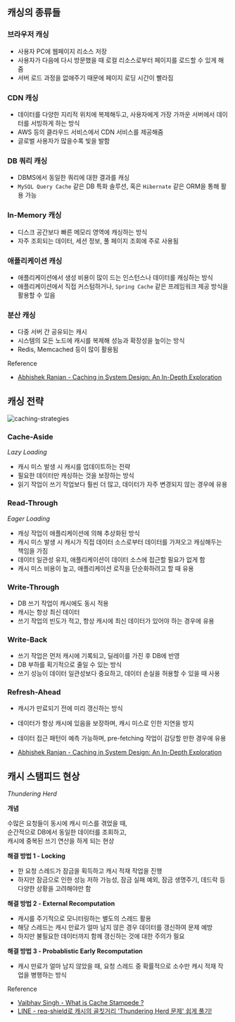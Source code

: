 ## 캐싱의 종류들

### 브라우저 캐싱

- 사용자 PC에 웹페이지 리소스 저장
- 사용자가 다음에 다시 방문했을 때 로컬 리소스로부터 페이지를 로드할 수 있게 해줌
- 서버 로드 과정을 없애주기 때문에 페이지 로딩 시간이 빨라짐

### CDN 캐싱

- 데이터를 다양한 지리적 위치에 복제해두고, 사용자에게 가장 가까운 서버에서 데이터를 서빙하게 하는 방식
- AWS 등의 클라우드 서비스에서 CDN 서비스를 제공해줌
- 글로벌 사용자가 많을수록 빛을 발함

### DB 쿼리 캐싱

- DBMS에서 동일한 쿼리에 대한 결과를 캐싱
- `MySQL Query Cache` 같은 DB 특화 솔루션, 혹은 `Hibernate` 같은 ORM을 통해 활용 가능

### In-Memory 캐싱

- 디스크 공간보다 빠른 메모리 영역에 캐싱하는 방식
- 자주 조회되는 데이터, 세션 정보, 풀 페이지 조회에 주로 사용됨

### 애플리케이션 캐싱

- 애플리케이션에서 생성 비용이 많이 드는 인스턴스나 데이터를 캐싱하는 방식
- 애플리케이션에서 직접 커스텀하거나, `Spring Cache` 같은 프레임워크 제공 방식을 활용할 수 있음

### 분산 캐싱

- 다중 서버 간 공유되는 캐시
- 시스템의 모든 노드에 캐시를 복제해 성능과 확장성을 높이는 방식
- Redis, Memcached 등이 많이 활용됨

Reference

- [Abhishek Ranjan - Caching in System Design: An In-Depth Exploration](https://medium.com/%40abhishekranjandev/caching-in-system-design-an-in-depth-exploration-b51e2c2e4dbd)

## 캐싱 전략

![caching-strategies](https://github.com/user-attachments/assets/b8162a37-7c9b-474b-9916-ad5d001370b0)

### Cache-Aside

*Lazy Loading*

- 캐시 미스 발생 시 캐시를 업데이트하는 전략
- 필요한 데이터만 캐싱하는 것을 보장하는 방식
- 읽기 작업이 쓰기 작업보다 훨씬 더 많고, 데이터가 자주 변경되지 않는 경우에 유용

### Read-Through

*Eager Loading*

- 캐싱 작업이 애플리케이션에 의해 추상화된 방식
- 캐시 미스 발생 시 캐시가 직접 데이터 소스로부터 데이터를 가져오고 캐싱해두는 책임을 가짐
- 데이터 일관성 유지, 애플리케이션이 데이터 소스에 접근할 필요가 없게 함
- 캐시 미스 비용이 높고, 애플리케이션 로직을 단순화하려고 할 때 유용

### Write-Through

- DB 쓰기 작업이 캐시에도 동시 적용
- 캐시는 항상 최신 데이터
- 쓰기 작업의 빈도가 적고, 항상 캐시에 최신 데이터가 있어야 하는 경우에 유용

### Write-Back

- 쓰기 작업은 먼저 캐시에 기록되고, 딜레이를 가진 후 DB에 반영
- DB 부하를 획기적으로 줄일 수 있는 방식
- 쓰기 성능이 데이터 일관성보다 중요하고, 데이터 손실을 허용할 수 있을 때 사용

### Refresh-Ahead

- 캐시가 만료되기 전에 미리 갱신하는 방식
- 데이터가 항상 캐시에 있음을 보장하며, 캐시 미스로 인한 지연을 방지
- 데이터 접근 패턴이 예측 가능하며, pre-fetching 작업이 감당할 만한 경우에 유용

- [Abhishek Ranjan - Caching in System Design: An In-Depth Exploration](https://medium.com/%40abhishekranjandev/caching-in-system-design-an-in-depth-exploration-b51e2c2e4dbd)

## 캐시 스탬피드 현상

*Thundering Herd*

**개념**

수많은 요청들이 동시에 캐시 미스를 겪었을 때,  
순간적으로 DB에서 동일한 데이터를 조회하고,  
캐시에 중복된 쓰기 연산을 하게 되는 현상

**해결 방법 1 - Locking**

- 한 요청 스레드가 잠금을 획득하고 캐시 적재 작업을 진행
- 하지만 잠금으로 인한 성능 저하 가능성, 잠금 실패 예외, 잠금 생명주기, 데드락 등 다양한 상황을 고려해야만 함

**해결 방법 2 - External Recomputation**

- 캐시를 주기적으로 모니터링하는 별도의 스레드 활용
- 해당 스레드는 캐시 만료가 얼마 남지 않은 경우 데이터를 갱신하여 문제 예방
- 하지만 불필요한 데이터까지 함께 갱신하는 것에 대한 주의가 필요

**해결 방법 3 - Probablistic Early Recomputation**

- 캐시 만료가 얼마 남지 않았을 때, 요청 스레드 중 확률적으로 소수만 캐시 적재 작업을 병행하는 방식

Reference

- [Vaibhav Singh - What is Cache Stampede ?](https://medium.com/@vaibhav0109/cache-stampede-problem-5eba782a1a4f)
- [LINE - req-shield로 캐시의 골칫거리 'Thundering Herd 문제' 쉽게 풀기!](https://techblog.lycorp.co.jp/ko/req-saver-for-thundering-herd-problem-in-cache)
